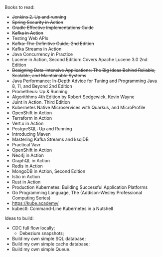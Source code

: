 Books to read:
* ~~Jenkins 2. Up and running~~
* ~~Spring Security in Action~~
* ~~Gradle Effective Implementations Guide~~
* ~~Kafka in Action~~
* Testing Web APIs
* ~~Kafka: The Definitive Guide, 2nd Edition~~
* Kafka Streams in Action
* Java Concurrency in Practice
* Lucene in Action, Second Edition: Covers Apache Lucene 3.0 2nd Edition
* ~~Designing Data-Intensive Applications: The Big Ideas Behind Reliable, Scalable, and Maintainable Systems~~
* Java Performance: In-Depth Advice for Tuning and Programming Java 8, 11, and Beyond 2nd Edition
* Prometheus: Up & Running
* Algorithhms 4th Edition by Robert Sedgewick, Kevin Wayne
* Juint in Action. Third Edition
* Kubernetes Native Microservices with Quarkus, and MicroProfile
* OpenShift in Action
* Terraform in Action
* Vert.x in Action
* PostgreSQL: Up and Running
* Introducing Maven
* Mastering Kafka Streams and ksqlDB
* Practical Vavr
* OpenShift in Action
* Neo4j in Action
* GraphQL in Action
* Redis in Action
* MongoDB in Action, Second Edition
* Istio in Action
* Rust in Action
* Production Kubernetes: Building Successful Application Platforms
* Go Programming Language, The (Addison-Wesley Professional Computing Series)
* https://kube.academy/
* kubectl: Command-Line Kubernetes in a Nutshell


Ideas to build:
* CDC full flow locally;
  * Debezium snapshots;
* Build my own simple SQL database;
* Build my own simple cache database;
* Build my own simple Queue.
